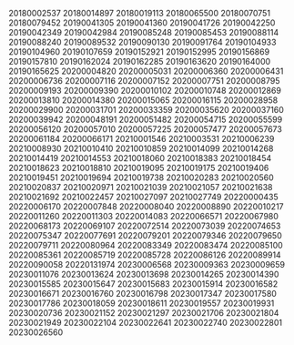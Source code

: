 20180002537
20180014897
20180019113
20180065500
20180070751
20180079452
20190041305
20190041360
20190041726
20190042250
20190042349
20190042984
20190085248
20190085453
20190088114
20190088240
20190089532
20190090130
20190091764
20190104933
20190104960
20190107659
20190152921
20190152995
20190156869
20190157810
20190162024
20190162285
20190163620
20190164000
20190165625
20200004820
20200005031
20200006360
20200006431
20200006736
20200007116
20200007152
20200007751
20200008795
20200009193
20200009390
20200010102
20200010748
20200012869
20200013810
20200014380
20200015065
20200016115
20200028958
20200029900
20200031701
20200033359
20200035620
20200037160
20200039942
20200048191
20200051482
20200054715
20200055599
20200056120
20200057010
20200057225
20200057477
20200057673
20200061184
20200066171
20210001546
20210003531
20210006239
20210008930
20210010410
20210010859
20210014099
20210014268
20210014419
20210014553
20210018060
20210018383
20210018454
20210018623
20210018810
20210019095
20210019175
20210019406
20210019451
20210019694
20210019738
20210020283
20210020560
20210020837
20210020971
20210021039
20210021057
20210021638
20210021692
20210022457
20210027097
20210027749
20220000435
20220006170
20220007848
20220008040
20220008890
20220010217
20220011260
20220011303
20220014083
20220066571
20220067980
20220068173
20220069107
20220072514
20220073039
20220074653
20220075347
20220077691
20220079201
20220079346
20220079650
20220079711
20220080964
20220083349
20220083474
20220085100
20220085361
20220085719
20220085728
20220086126
20220089914
20220090058
20220131974
20230006568
20230009363
20230009659
20230011076
20230013624
20230013698
20230014265
20230014390
20230015585
20230015647
20230015683
20230015914
20230016582
20230016671
20230016760
20230016798
20230017347
20230017580
20230017786
20230018059
20230018611
20230019557
20230019931
20230020736
20230021152
20230021297
20230021706
20230021804
20230021949
20230022104
20230022641
20230022740
20230022801
20230026560
